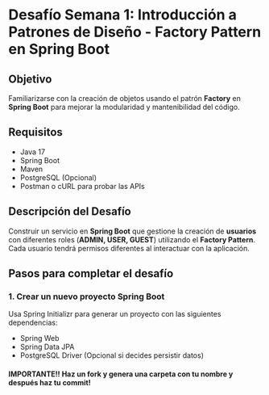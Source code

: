 # Desafío Semana 1: Introducción a Patrones de Diseño - Factory Pattern en Spring Boot

## Objetivo
Familiarizarse con la creación de objetos usando el patrón **Factory** en **Spring Boot** para mejorar la modularidad y mantenibilidad del código.

## Requisitos
- Java 17
- Spring Boot
- Maven
- PostgreSQL (Opcional)
- Postman o cURL para probar las APIs

## Descripción del Desafío
Construir un servicio en **Spring Boot** que gestione la creación de **usuarios** con diferentes roles (**ADMIN, USER, GUEST**) utilizando el **Factory Pattern**. Cada usuario tendrá permisos diferentes al interactuar con la aplicación.

## Pasos para completar el desafío

### 1. Crear un nuevo proyecto Spring Boot
Usa Spring Initializr para generar un proyecto con las siguientes dependencias:
- Spring Web
- Spring Data JPA
- PostgreSQL Driver (Opcional si decides persistir datos)

#### **IMPORTANTE!!** Haz un fork y genera una carpeta con tu nombre y después haz tu commit!
